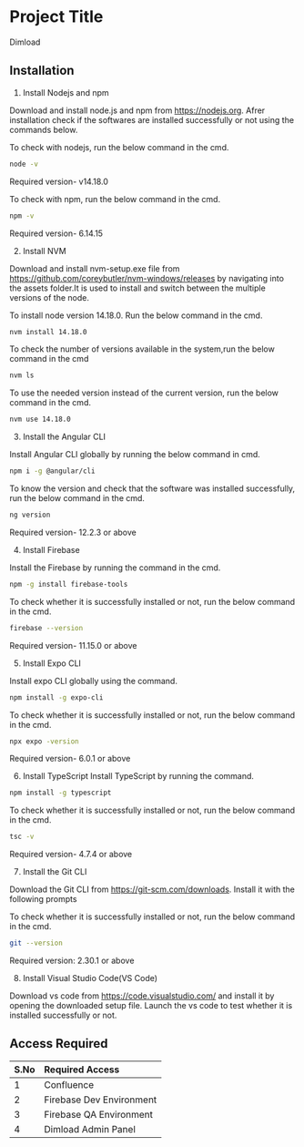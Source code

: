 
# Project Title

Dimload



## Installation

1. Install Nodejs and npm

Download and install node.js and npm from https://nodejs.org. Afrer installation check if the softwares are installed successfully or not using the commands below.

To check with nodejs, run the below command in the cmd.
```bash
node -v
```

Required version- v14.18.0

To check with npm, run the below command in the cmd.
```bash
npm -v
```

Required version- 6.14.15


2. Install NVM

Download and install nvm-setup.exe file from https://github.com/coreybutler/nvm-windows/releases by navigating into the assets folder.It is used to install and switch between the multiple versions of the node.

To install node version 14.18.0. Run the below command in the cmd.
```bash
nvm install 14.18.0
```

To check the number of versions available in the system,run the below command in the cmd
```bash
nvm ls
```

To use the needed version instead of the current version, run the below command in the cmd.
```bash
nvm use 14.18.0
```

3. Install the Angular CLI

Install Angular CLI globally by running the below command in cmd.
```bash
npm i -g @angular/cli
```

To know the version and check that the software was installed successfully, run the below command in the cmd.
```bash
ng version
```

Required version- 12.2.3 or above


4. Install Firebase

Install the Firebase by running the command in the cmd.
```bash
npm -g install firebase-tools
``` 
To check whether it is successfully installed or not, run the below command in the cmd.
```bash
firebase --version
```

Required version- 11.15.0 or above


5. Install Expo CLI

Install expo CLI globally using the command.
```bash
npm install -g expo-cli
``` 

To check whether it is successfully installed or not, run the below command in the cmd.
```bash
npx expo -version
```

Required version- 6.0.1 or above


6. Install TypeScript
Install TypeScript by running the command.
```bash
npm install -g typescript
``` 
To check whether it is successfully installed or not, run the below command in the cmd.
```bash
tsc -v
```

Required version- 4.7.4 or above


7. Install the Git CLI

Download the Git CLI from https://git-scm.com/downloads. Install it with the following prompts

To check whether it is successfully installed or not, run the below command in the cmd.
```bash
git --version
```

Required version: 2.30.1 or above


8. Install Visual Studio Code(VS Code)

Download vs code from https://code.visualstudio.com/ and install it by opening the downloaded setup file. Launch the vs code to test whether it is installed successfully or not.



## Access Required

|S.No|Required Access|
|:---|:--------------|
|1|Confluence|
|2|Firebase Dev Environment|
|3|Firebase QA Environment|
|4|Dimload Admin Panel|









   
    